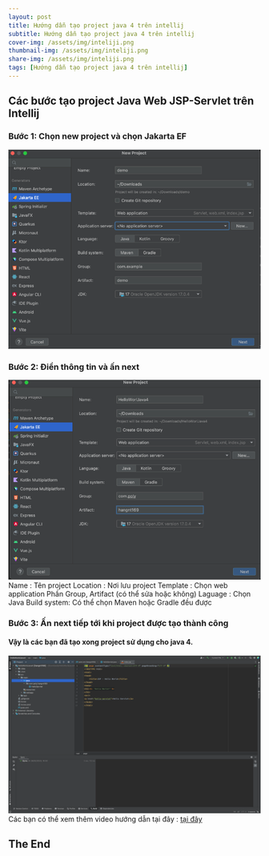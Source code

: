 ```yaml
---
layout: post
title: Hướng dẫn tạo project java 4 trên intellij 
subtitle: Hướng dẫn tạo project java 4 trên intellij
cover-img: /assets/img/inteliji.png
thumbnail-img: /assets/img/inteliji.png
share-img: /assets/img/inteliji.png
tags: [Hướng dẫn tạo project java 4 trên intellij]
---
```


## Các bước tạo project Java Web JSP-Servlet trên Intellij
### Bước 1: Chọn new project và chọn Jakarta EF
![img_10.png](../assets/img/hang/img_10.png)

### Bước 2: Điền thông tin và ấn next
![img_12.png](../assets/img/hang/img_12.png)
Name : Tên project 
Location : Nơi lưu project 
Template : Chọn web application 
Phần Group, Artifact (có thể sửa hoặc không)
Laguage : Chọn Java 
Build system: Có thể chọn Maven hoặc Gradle đều được
### Bước 3: Ấn next tiếp tới khi project được tạo thành công

#### Vậy là các bạn đã tạo xong project sử dụng cho java 4.
![img_13.png](../assets/img/hang/img_13.png)
<br/>
Các bạn có thể xem thêm video hướng dẫn tại đây : [tại đây](https://youtu.be/3JiWOF-KM5c)

## The End
